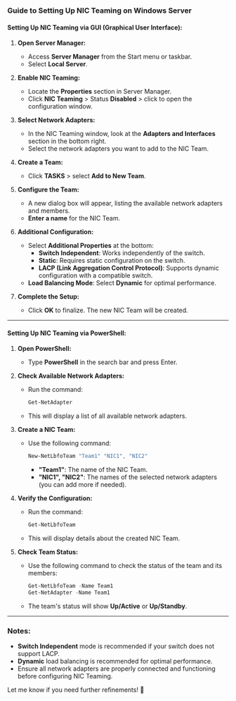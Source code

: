 
### **Guide to Setting Up NIC Teaming on Windows Server**  

#### **Setting Up NIC Teaming via GUI (Graphical User Interface):**  

1. **Open Server Manager:**  
   - Access **Server Manager** from the Start menu or taskbar.  
   - Select **Local Server**.  

2. **Enable NIC Teaming:**  
   - Locate the **Properties** section in Server Manager.  
   - Click **NIC Teaming** > Status **Disabled** > click to open the configuration window.  

3. **Select Network Adapters:**  
   - In the NIC Teaming window, look at the **Adapters and Interfaces** section in the bottom right.  
   - Select the network adapters you want to add to the NIC Team.  

4. **Create a Team:**  
   - Click **TASKS** > select **Add to New Team**.  

5. **Configure the Team:**  
   - A new dialog box will appear, listing the available network adapters and members.  
   - **Enter a name** for the NIC Team.  

6. **Additional Configuration:**  
   - Select **Additional Properties** at the bottom:  
     - **Switch Independent**: Works independently of the switch.  
     - **Static**: Requires static configuration on the switch.  
     - **LACP (Link Aggregation Control Protocol)**: Supports dynamic configuration with a compatible switch.  
   - **Load Balancing Mode**: Select **Dynamic** for optimal performance.  

7. **Complete the Setup:**  
   - Click **OK** to finalize. The new NIC Team will be created.  

---

#### **Setting Up NIC Teaming via PowerShell:**  

1. **Open PowerShell:**  
   - Type **PowerShell** in the search bar and press Enter.  

2. **Check Available Network Adapters:**  
   - Run the command:  
     ```powershell
     Get-NetAdapter
     ```  
   - This will display a list of all available network adapters.  

3. **Create a NIC Team:**  
   - Use the following command:  
     ```powershell
     New-NetLbfoTeam "Team1" "NIC1", "NIC2"
     ```  
     - **"Team1"**: The name of the NIC Team.  
     - **"NIC1", "NIC2"**: The names of the selected network adapters (you can add more if needed).  

4. **Verify the Configuration:**  
   - Run the command:  
     ```powershell
     Get-NetLbfoTeam
     ```  
   - This will display details about the created NIC Team.  

5. **Check Team Status:**  
   - Use the following command to check the status of the team and its members:  
     ```powershell
     Get-NetLbfoTeam -Name Team1
     Get-NetAdapter -Name Team1
     ```  
   - The team's status will show **Up/Active** or **Up/Standby**.  

---

### **Notes:**  
- **Switch Independent** mode is recommended if your switch does not support LACP.  
- **Dynamic** load balancing is recommended for optimal performance.  
- Ensure all network adapters are properly connected and functioning before configuring NIC Teaming.  

Let me know if you need further refinements! 🚀

